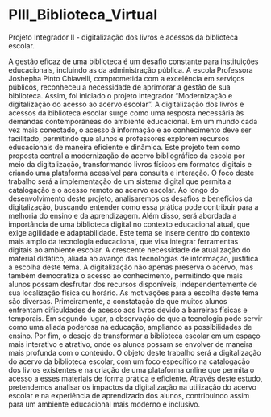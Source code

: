# PIII_Biblioteca_Virtual
Projeto Integrador II - digitalização dos livros e acessos da biblioteca escolar.

A gestão eficaz de uma biblioteca é um desafio constante para instituições educacionais, incluindo as da administração pública. A escola Professora Joshepha Pinto Chiavelli, comprometida com a excelência em serviços públicos, reconheceu a necessidade de aprimorar a gestão de sua biblioteca. Assim, foi iniciado o projeto integrador “Modernização e digitalização do acesso ao acervo escolar”. 
A digitalização dos livros e acessos da biblioteca escolar surge como uma resposta necessária às demandas contemporâneas do ambiente educacional. Em um mundo cada vez mais conectado, o acesso à informação e ao conhecimento deve ser facilitado, permitindo que alunos e professores explorem recursos educacionais de maneira eficiente e dinâmica. Este projeto tem como proposta central a modernização do acervo bibliográfico da escola por meio da digitalização, transformando livros físicos em formatos digitais e criando uma plataforma acessível para consulta e interação. 
O foco deste trabalho será a implementação de um sistema digital que permita a catalogação e o acesso remoto ao acervo escolar. Ao longo do desenvolvimento deste projeto, analisaremos os desafios e benefícios da digitalização, buscando entender como essa prática pode contribuir para a melhoria do ensino e da aprendizagem. Além disso, será abordada a importância de uma biblioteca digital no contexto educacional atual, que exige agilidade e adaptabilidade. 
Este tema se insere dentro do contexto mais amplo da tecnologia educacional, que visa integrar ferramentas digitais ao ambiente escolar. A crescente necessidade de atualização do material didático, aliada ao avanço das tecnologias de informação, justifica a escolha deste tema. A digitalização não apenas preserva o acervo, mas também democratiza o acesso ao conhecimento, permitindo que mais alunos possam desfrutar dos recursos disponíveis, independentemente de sua localização física ou horário. 
As motivações para a escolha deste tema são diversas. Primeiramente, a constatação de que muitos alunos enfrentam dificuldades de acesso aos livros devido a barreiras físicas e temporais. Em segundo lugar, a observação de que a tecnologia pode servir como uma aliada poderosa na educação, ampliando as possibilidades de ensino. Por fim, o desejo de transformar a biblioteca escolar em um espaço mais interativo e atrativo, onde os alunos possam se envolver de maneira mais profunda com o conteúdo. 
O objeto deste trabalho será a digitalização do acervo da biblioteca escolar, com um foco específico na catalogação dos livros existentes e na criação de uma plataforma online que permita o acesso a esses materiais de forma prática e eficiente. Através deste estudo, pretendemos analisar os impactos da digitalização na utilização do acervo escolar e na experiência de aprendizado dos alunos, contribuindo assim para um ambiente educacional mais moderno e inclusivo. 
